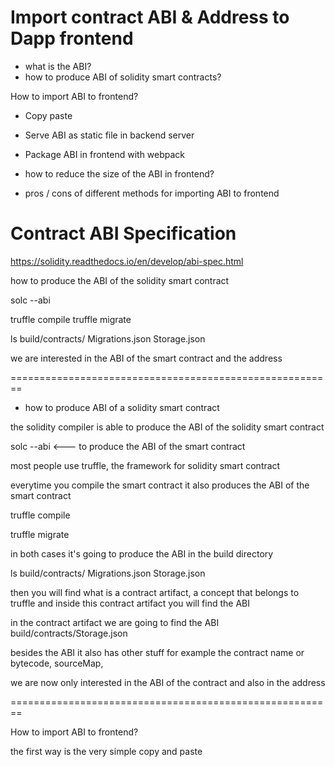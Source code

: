 # Import contract ABI & Address to Dapp frontend

* what is the ABI?
* how to produce ABI of solidity smart contracts?

How to import ABI to frontend?

* Copy paste
* Serve ABI as static file in backend server
* Package ABI in frontend with webpack

* how to reduce the size of the ABI in frontend?
* pros / cons of different methods for importing ABI to frontend

# Contract ABI Specification

https://solidity.readthedocs.io/en/develop/abi-spec.html

how to produce the ABI of the solidity smart contract

solc --abi



truffle compile
truffle migrate

ls build/contracts/
Migrations.json Storage.json

we are interested in the ABI of the smart contract
and the address


========================================================


* how to produce ABI of a solidity smart contract

the solidity compiler is able to produce the ABI of the solidity smart contract

solc --abi   <--- to produce the ABI of the smart contract

most people use truffle, the framework for solidity smart contract

everytime you compile the smart contract it also produces the ABI of the smart contract

truffle compile

truffle migrate

in both cases it's going to produce the ABI in the build directory

ls build/contracts/
Migrations.json Storage.json

then you will find what is a contract artifact, a concept that belongs to truffle
and inside this contract artifact you will find the ABI

in the contract artifact we are going to find the ABI
build/contracts/Storage.json

besides the ABI it also has other stuff for example the contract name
or bytecode, sourceMap, 


we are now only interested in the ABI of the contract and also in the address


========================================================


How to import ABI to frontend?


the first way is the very simple copy and paste











